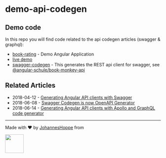 # demo-api-codegen

## Demo code

In this repo you will find code related to the api codegen articles (swagger &amp; graphql):

* [book-rating](book-rating) - Demo Angular Application
* [live demo](https://angular-schule.github.io/demo-api-codegen/)
* [swagger-codegen](swagger-codegen) - This generates the REST api client for swagger, see [@angular-schule/book-monkey-api](https://www.npmjs.com/package/@angular-schule/book-monkey-api)



## Related Articles

* 2018-04-12 - [Generating Angular API clients with Swagger](https://angular.schule/blog/2018-04-swagger-codegen)
* 2018-06-08 - [Swagger Codegen is now OpenAPI Generator](https://angular.schule/blog/2018-06-swagger-codegen-is-now-openapi-generator)
* 2018-06-14 - [Generating Angular API clients with Apollo and GraphQL code generator](https://angular.schule/blog/2018-06-apollo-graphql-code-generator)


---

Made with ❤️ by [JohannesHoppe](https://github.com/JohannesHoppe) from  
  
[<img src="http://assets.angular.schule/logo-angular-schule.png" height="60">](https://angular.schule)

